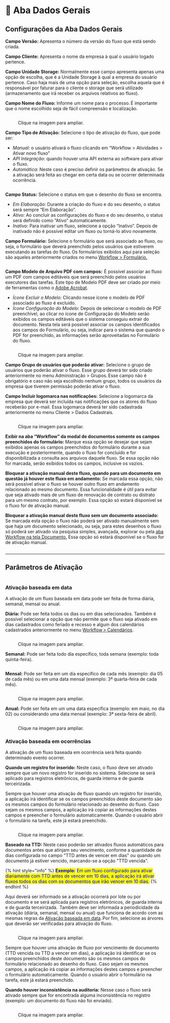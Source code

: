 # 🔹 Aba Dados Gerais

## Configurações da Aba Dados Gerais

**Campo Versão:** Apresenta o número da versão do fluxo que está sendo criada.&#x20;

**Campo Cliente:** Apresenta o nome da empresa à qual o usuário logado pertence. &#x20;

**Campo Unidade Storage:** Normalmente esse campo apresenta apenas uma opção de escolha, que é a Unidade Storage à qual a empresa do usuário pertence. Caso haja mais de uma opção para seleção, escolha aquela que é responsável por faturar para o cliente o storage que será utilizado (armazenamento que irá receber os arquivos relativos ao fluxo).&#x20;

**Campo Nome do Fluxo:** Informe um nome para o processo. É importante que o nome escolhido seja de fácil compreensão e localização. &#x20;

<figure><img src="../../.gitbook/assets/dados04.png" alt=""><figcaption><p>Clique na imagem para ampliar.</p></figcaption></figure>

**Campo Tipo de Ativação:** Selecione o tipo de ativação do fluxo, que pode ser:&#x20;

* _Manual:_ o usuário ativará o fluxo clicando em “Workflow > Atividades > Ativar novo fluxo”  &#x20;
* _API Integração:_ quando houver uma API externa ao software para ativar o fluxo. &#x20;
* _Automática:_ Neste caso é preciso definir os parâmetros de ativação. Se a ativação será feita ao chegar em certa data ou se ocorrer determinada ocorrência.  &#x20;

<figure><img src="../../.gitbook/assets/dados05.png" alt=""><figcaption></figcaption></figure>

**Campo Status:** Selecione o status em que o desenho do fluxo se encontra. &#x20;

* _Em Elaboração_: Durante a criação do fluxo e do seu desenho, o status será sempre “Em Elaboração”.&#x20;
* _Ativo:_ Ao concluir as configurações do fluxo e do seu desenho, o status será definido como “Ativo” automaticamente.&#x20;
* _Inativo:_ Para inativar um fluxo, selecione a opção “Inativo”. Depois de inativado não é possível editar um fluxo ou torná-lo ativo novamente.&#x20;

**Campo Formulário:** Selecione o formulário que será associado ao fluxo, ou seja, o formulário que deverá preenchido pelos usuários que estiverem executando as tarefas do fluxo. Os formulários exibidos aqui para seleção são aqueles anteriormente criados no menu [Workflow > Formulário.](../formulario.md)&#x20;

<figure><img src="../../.gitbook/assets/dados06.png" alt=""><figcaption></figcaption></figure>

**Campo Modelo de Arquivo PDF com campos:**  É possível associar ao fluxo um PDF com campos editáveis que será preenchido pelos usuários executores das tarefas. Este tipo de Modelo PDF deve ser criado por meio de ferramentas como o [Adobe Acrobat](https://www.adobe.com/br/acrobat.html). &#x20;

* _Ícone Excluir o Modelo:_ Clicando nesse ícone o modelo de PDF associado ao fluxo é excluído.
* _Ícone Configuração do Modelo:_ Depois de selecionar o modelo de PDF preenchível, ao clicar no ícone de Configuração do Modelo serão exibidos os campos editáveis que o sistema conseguiu extrair do documento. Nesta tela será possível associar os campos identificados aos campos do Formulário, ou seja, indicar para o sistema que quando o PDF for preenchido, as informações serão aproveitadas no Formulário do fluxo.

<figure><img src="../../.gitbook/assets/dados07.png" alt=""><figcaption><p>Clique na imagem para ampliar.</p></figcaption></figure>

**Campo Grupo de usuários que poderão ativar:** Selecione o grupo de usuários que poderão ativar o fluxo. Esse grupo deverá ter sido criado anteriormente no menu Administração > Grupos. Esse campo não é obrigatório e caso não seja escolhido nenhum grupo, todos os usuários da empresa que tiverem permissão poderão ativar o fluxo.  &#x20;

**Campo Incluir logomarca nas notificações:** Selecione a logomarca da empresa que deverá ser incluída nas notificações que os atores do fluxo receberão por e-mail. Essa logomarca deverá ter sido cadastrada anteriormente no menu Cliente > Dados Cadastrais.    &#x20;

<figure><img src="../../.gitbook/assets/dados08.png" alt=""><figcaption><p>Clique na imagem para ampliar.</p></figcaption></figure>

**Exibir na aba “Workflow” da modal de documentos somente os campos preenchidos do formulário:** Marque essa opção se desejar que sejam exibidos apenas os campos preenchidos do formulário durante a sua execução e posteriormente, quando o fluxo for concluído e for disponibilizada a consulta aos arquivos daquele fluxo. Se essa opção não for marcada, serão exibidos todos os campos, inclusive os vazios. &#x20;

**Bloquear a ativação manual deste fluxo, quando para um documento em questão já houver este fluxo em andamento:** Se marcada essa opção, não será possível ativar o fluxo se houver outro fluxo em andamento relacionado ao mesmo documento. Essa funcionalidade é útil para evitar que seja ativado mais de um fluxo de renovação de contrato ou distrato para um mesmo contrato, por exemplo. Essa opção só estará disponível se o fluxo for de ativação manual.&#x20;

**Bloquear a ativação manual deste fluxo sem um documento associado:** Se marcada esta opção o fluxo não poderá ser ativado manualmente sem que haja um documento selecionado, ou seja, para estes desenhos o fluxo só poderá ser ativado via pesquisa simples, avançada, explorar ou pela [aba Workflow na tela Documento.](../atividades/aba-minhas-atividades/#tela-de-documentos) Essa opção só estará disponível se o fluxo for de ativação manual.&#x20;



<figure><img src="../../.gitbook/assets/dadosgerais_alt01.png" alt=""><figcaption></figcaption></figure>

***

## Parâmetros de Ativação

<figure><img src="../../.gitbook/assets/dados13.png" alt=""><figcaption></figcaption></figure>

### Ativação baseada em data 

A ativação de um fluxo baseada em data pode ser feita de forma diária, semanal, mensal ou anual.   &#x20;

**Diária:** Pode ser feita todos os dias ou em dias selecionados. Também é possível selecionar a opção que não permite que o fluxo seja ativado em dias cadastrados como feriado e recesso e algum dos calendários cadastrados anteriormente no menu [Workflow > Calendários](../calendarios.md).  &#x20;

<figure><img src="../../.gitbook/assets/dados09.png" alt=""><figcaption><p>Clique na imagem para ampliar.</p></figcaption></figure>

**Semanal:** Pode ser feita todo dia específico, toda semana (exemplo: toda quinta-feira).

<figure><img src="../../.gitbook/assets/dados10.png" alt=""><figcaption></figcaption></figure>

**Mensal:** Pode ser feita em um dia específico de cada mês (exemplo: dia 05 de cada mês) ou em uma data mensal (exemplo: 3ª quarta-feira de cada mês).

<figure><img src="../../.gitbook/assets/dados11.png" alt=""><figcaption><p>Clique na imagem para ampliar.</p></figcaption></figure>

**Anual:** Pode ser feita em um uma data específica (exemplo: em maio, no dia 02) ou considerando uma data mensal (exemplo: 3ª sexta-feira de abril). 

<figure><img src="../../.gitbook/assets/dados12.png" alt=""><figcaption><p>Clique na imagem para ampliar.</p></figcaption></figure>

### Ativação baseada em ocorrências

A ativação de um fluxo baseada em ocorrência será feita quando determinado evento ocorrer.

**Quando um registro for inserido:** Neste caso, o fluxo deve ser ativado sempre que um novo registro for inserido no sistema. Selecione se será aplicado para registros eletrônicos, de guarda interna e de guarda terceirizada.

Sempre que houver uma ativação de fluxo quando um registro for inserido, a aplicação irá identificar se os campos preenchidos deste documento são os mesmos campos do formulário relacionado ao desenho do fluxo. Caso sejam os mesmos campos, a aplicação irá copiar as informações destes campos e preencher o formulário automaticamente. Quando o usuário abrir o formulário na tarefa, este já estará preenchido.

<figure><img src="../../.gitbook/assets/alt1.png" alt=""><figcaption><p>Clique na imagem para ampliar.</p></figcaption></figure>

**Baseado na TTD:** Neste caso poderão ser ativados fluxos automáticos para documentos antes que atinjam seu vencimento, conforme a quantidade de dias configurada no campo "TTD antes de vencer em dias" ou quando um documento já estiver vencido, marcando-se a opção "TTD vencida".&#x20;

{% hint style="info" %}
<mark style="color:blue;">**Exemplo:**</mark> <mark style="color:blue;"></mark><mark style="color:blue;">Em um fluxo configurado para ativar diariamente com TTD antes de vencer em 10 dias, a aplicação irá ativar fluxos todos os dias com os documentos que irão vencer em 10 dias.</mark>
{% endhint %}

Aqui deverá ser informado se a ativação ocorrerá por lote ou por documento e se será aplicada para registros eletrônicos, de guarda interna e de guarda terceirizada.  Também deve ser informada a periodicidade da ativação (diária, semanal, mensal ou anual) que funciona de acordo com as mesmas regras da [Ativação baseada em data](aba-dados-gerais.md#ativacao-baseada-em-data). Por fim, selecione as árvores que deverão ser verificadas para ativação do fluxo.

<figure><img src="../../.gitbook/assets/alt3.png" alt=""><figcaption><p>Clique na imagem para ampliar.</p></figcaption></figure>

Sempre que houver uma ativação de fluxo por vencimento de documento (TTD vencida ou TTD a vencer em dias), a aplicação irá identificar se os campos preenchidos deste documento são os mesmos campos do formulário relacionado ao desenho do fluxo. Caso sejam os mesmos campos, a aplicação irá copiar as informações destes campos e preencher o formulário automaticamente. Quando o usuário abrir o formulário na tarefa, este já estará preenchido.

**Quando houver inconsistência na auditoria:** Nesse caso o fluxo será ativado sempre que for encontrada alguma inconsistência no registro (exemplo: um documento do fluxo não foi enviado). 

<figure><img src="../../.gitbook/assets/alt2.png" alt=""><figcaption><p>Clique na imagem para ampliar.</p></figcaption></figure>

